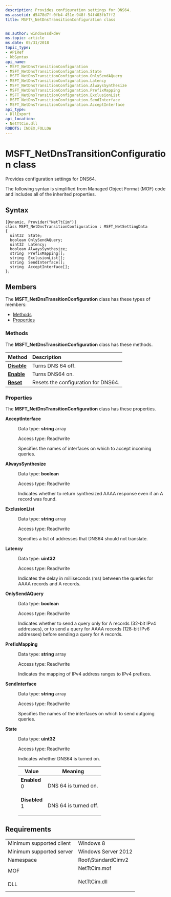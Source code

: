 ```yaml
---
description: Provides configuration settings for DNS64.
ms.assetid: d5478d7f-0fb4-451e-948f-54f403fb7ff2
title: MSFT\_NetDnsTransitionConfiguration class


ms.author: windowssdkdev
ms.topic: article
ms.date: 05/31/2018
topic_type: 
- APIRef
- kbSyntax
api_name: 
- MSFT_NetDnsTransitionConfiguration
- MSFT_NetDnsTransitionConfiguration.State
- MSFT_NetDnsTransitionConfiguration.OnlySendAQuery
- MSFT_NetDnsTransitionConfiguration.Latency
- MSFT_NetDnsTransitionConfiguration.AlwaysSynthesize
- MSFT_NetDnsTransitionConfiguration.PrefixMapping
- MSFT_NetDnsTransitionConfiguration.ExclusionList
- MSFT_NetDnsTransitionConfiguration.SendInterface
- MSFT_NetDnsTransitionConfiguration.AcceptInterface
api_type: 
- DllExport
api_location: 
- NetTtCim.dll
ROBOTS: INDEX,FOLLOW
---
```


# MSFT\_NetDnsTransitionConfiguration class

Provides configuration settings for DNS64.

The following syntax is simplified from Managed Object Format (MOF) code and includes all of the inherited properties.

## Syntax

``` syntax
[Dynamic, Provider("NetTtCim")]
class MSFT_NetDnsTransitionConfiguration : MSFT_NetSettingData
{
  uint32  State;
  boolean OnlySendAQuery;
  uint32  Latency;
  boolean AlwaysSynthesize;
  string  PrefixMapping[];
  string  ExclusionList[];
  string  SendInterface[];
  string  AcceptInterface[];
};
```

## Members

The **MSFT\_NetDnsTransitionConfiguration** class has these types of members:

-   [Methods](#methods)
-   [Properties](#properties)

### Methods

The **MSFT\_NetDnsTransitionConfiguration** class has these methods.



| Method                                                        | Description                                    |
|:--------------------------------------------------------------|:-----------------------------------------------|
| [**Disable**](disable-msft-netdnstransitionconfiguration.md) | Turns DNS 64 off.<br/>                   |
| [**Enable**](enable-msft-netdnstransitionconfiguration.md)   | Turns DNS64 on.<br/>                     |
| [**Reset**](reset-msft-netdnstransitionconfiguration.md)     | Resets the configuration for DNS64.<br/> |



 

### Properties

The **MSFT\_NetDnsTransitionConfiguration** class has these properties.

<dl> <dt>

**AcceptInterface**
</dt> <dd> <dl> <dt>

Data type: **string** array
</dt> <dt>

Access type: Read/write
</dt> </dl>

Specifies the names of interfaces on which to accept incoming queries.

</dd> <dt>

**AlwaysSynthesize**
</dt> <dd> <dl> <dt>

Data type: **boolean**
</dt> <dt>

Access type: Read/write
</dt> </dl>

Indicates whether to return synthesized AAAA response even if an A record was found.

</dd> <dt>

**ExclusionList**
</dt> <dd> <dl> <dt>

Data type: **string** array
</dt> <dt>

Access type: Read/write
</dt> </dl>

Specifies a list of addresses that DNS64 should not translate.

</dd> <dt>

**Latency**
</dt> <dd> <dl> <dt>

Data type: **uint32**
</dt> <dt>

Access type: Read/write
</dt> </dl>

Indicates the delay in milliseconds (ms) between the queries for AAAA records and A records.

</dd> <dt>

**OnlySendAQuery**
</dt> <dd> <dl> <dt>

Data type: **boolean**
</dt> <dt>

Access type: Read/write
</dt> </dl>

Indicates whether to send a query only for A records (32-bit IPv4 addresses), or to send a query for AAAA records (128-bit IPv6 addresses) before sending a query for A records.

</dd> <dt>

**PrefixMapping**
</dt> <dd> <dl> <dt>

Data type: **string** array
</dt> <dt>

Access type: Read/write
</dt> </dl>

Indicates the mapping of IPv4 address ranges to IPv4 prefixes.

</dd> <dt>

**SendInterface**
</dt> <dd> <dl> <dt>

Data type: **string** array
</dt> <dt>

Access type: Read/write
</dt> </dl>

Specifies the names of the interfaces on which to send outgoing queries.

</dd> <dt>

**State**
</dt> <dd> <dl> <dt>

Data type: **uint32**
</dt> <dt>

Access type: Read/write
</dt> </dl>

Indicates whether DNS64 is turned on.



| Value                                                                                                                                                                                                                           | Meaning                          |
|---------------------------------------------------------------------------------------------------------------------------------------------------------------------------------------------------------------------------------|----------------------------------|
| <span id="Enabled"></span><span id="enabled"></span><span id="ENABLED"></span><dl> <dt>**Enabled**</dt> <dt>0</dt> </dl>     | DNS 64 is turned on.<br/>  |
| <span id="Disabled"></span><span id="disabled"></span><span id="DISABLED"></span><dl> <dt>**Disabled**</dt> <dt>1</dt> </dl> | DNS 64 is turned off.<br/> |



 

</dd> </dl>

## Requirements



|                                     |                                                                                         |
|-------------------------------------|-----------------------------------------------------------------------------------------|
| Minimum supported client<br/> | Windows 8<br/>                                                                    |
| Minimum supported server<br/> | Windows Server 2012<br/>                                                          |
| Namespace<br/>                | Root\\StandardCimv2<br/>                                                          |
| MOF<br/>                      | <dl> <dt>NetTtCim.mof</dt> </dl> |
| DLL<br/>                      | <dl> <dt>NetTtCim.dll</dt> </dl> |



 

 




